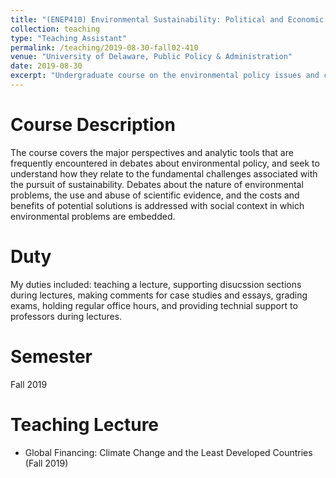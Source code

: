 ```yaml
---
title: "(ENEP410) Environmental Sustainability: Political and Economic Analysis"
collection: teaching
type: "Teaching Assistant"
permalink: /teaching/2019-08-30-fall02-410
venue: "University of Delaware, Public Policy & Administration"
date: 2019-08-30
excerpt: "Undergraduate course on the environmental policy issues and challenges."
---
```




Course Description
======
The course covers the major perspectives and analytic tools that are frequently encountered in debates about environmental policy, and seek to understand how they relate to the fundamental challenges associated with the pursuit of sustainability. Debates about the nature of environmental problems, the use and abuse of scientific evidence, and the costs and benefits of potential solutions is addressed with social context in which environmental problems are embedded.



Duty
======
My duties included: teaching a lecture, supporting disucssion sections during lectures, making comments for case studies and essays, grading exams, holding regular office hours, and providing technial support to professors during lectures.


Semester
======
Fall 2019


Teaching Lecture
======
- Global Financing: Climate Change and the Least Developed Countries (Fall 2019)

